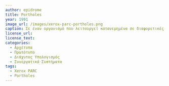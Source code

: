 ```yaml
---
author: epidrome
title: Portholes
year: 1991 
image_url: /images/xerox-parc-portholes.png
caption: Σε έναν οργανισμό που λειτουργεί κατανεμημένα σε διαφορετικές γεωγραφικές περιοχές υπάρχει η ανάγκη για μια ήπια επαφή μεταξύ των συνεργατών, αντίστοιχη με αυτή που υπάρχει σε έναν μεγάλο ενιαίο χώρο εργασίας. Η ανάγκη αυτή μελετήθηκε με το σύστημα επίγνωσης πλαισίου απομακρυσμένου συνεργάτη Portholes του Xerox PARC που μοιράζει ασύγχρονα στιγμιότυπα από κάμερες που βρίσκονται στα γραφεία, έτσι ώστε να υπάρχει κατανόηση της δραστηριότητας σε διαφορετικές τοποθεσίες. 
license_url: 
license_text: 
categories:
  - Αρχέτυπα 
  - Πρωτότυπο
  - Διάχυτος Υπολογισμός
  - Συνεργατικά Συστήματα
tags:
  - Xerox PARC
  - Portholes 
---
```

